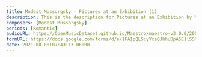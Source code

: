 ```yaml
---
title: Modest Mussorgsky - Pictures at an Exhibition (1)
description: This is the description for Pictures at an Exhibition by Modest Mussorgsky
composers: [Modest Mussorgsky]
periods: [Romantic]
audioURL: https://OpenMusicDataset.github.io/Maestro/maestro-v3.0.0/2004/MIDI-Unprocessed_XP_03_R1_2004_01-02_ORIG_MID--AUDIO_03_R1_2004_02_Track02_wav.midi
formURL: https://docs.google.com/forms/d/e/1FAIpQLScyYxeQJhhuDpASE1lSSGqTUB39_OMMPo65DKccSb-kJlt9kA/viewform
date: 2021-08-08T07:43:13-06:00
---
```

